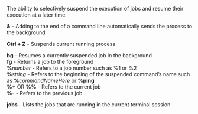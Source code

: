 
The ability to selectively suspend the execution of jobs and resume their execution at a later time.  
  
  
**&** - Adding to the end of a command line automatically sends the process to the background  
  
**Ctrl + Z** - Suspends current running process  
  
**bg** - Resumes a currently suspended job in the background  
**fg** - Returns a job to the foreground  
**%**_number_ - Refers to a job number such as %1 or %2  
**%**_string_ - Refers to the beginning of the suspended command’s name such as **%**_commandNameHere_ or **%ping**  
**%+** OR **%\%** - Refers to the current job  
**%-** - Refers to the previous job  
  
**jobs** - Lists the jobs that are running in the current terminal session